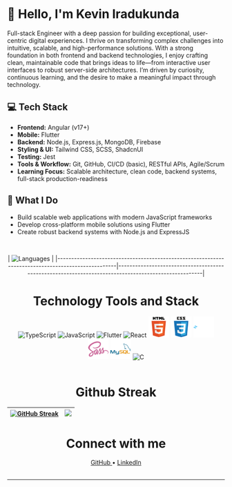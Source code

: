 # 👋 Hello, I'm Kevin Iradukunda

Full-stack Engineer with a deep passion for building exceptional, user-centric digital experiences. I thrive on transforming complex challenges into intuitive, scalable, and high-performance solutions. With a strong foundation in both frontend and backend technologies, I enjoy crafting clean, maintainable code that brings ideas to life—from interactive user interfaces to robust server-side architectures. I’m driven by curiosity, continuous learning, and the desire to make a meaningful impact through technology.

## 💻 Tech Stack

- **Frontend:** Angular (v17+)  
- **Mobile:** Flutter 
- **Backend:** Node.js, Express.js, MongoDB, Firebase  
- **Styling & UI:** Tailwind CSS, SCSS, ShadcnUI  
- **Testing:** Jest 
- **Tools & Workflow:** Git, GitHub, CI/CD (basic), RESTful APIs, Agile/Scrum  
- **Learning Focus:** Scalable architecture, clean code, backend systems, full-stack production-readiness

## 🚀 What I Do
- Build scalable web applications with modern JavaScript frameworks
- Develop cross-platform mobile solutions using Flutter
- Create robust backend systems with Node.js and ExpressJS
<br />

<div align="center">
     
<!--  ![Languages](https://github-readme-stats.vercel.app/api/top-langs/?username=monacodelisa&theme=chartreuse-dark&langs_count=10&layout=compact) -->
| <img src="https://github-readme-stats.vercel.app/api/top-langs/?username=iradukunda12&hide=css&theme=chartreuse-dark&langs_count=10&layout=compact" alt="Languages" width="370"/> |
|---------------------------------------------------------------------------------------------------|-----------------------------------------------------------------------------------------------------|

</div>    

<h1 align="center">Technology Tools and Stack</h1>

<div align="center">
<img src="https://upload.wikimedia.org/wikipedia/commons/thumb/4/4c/Typescript_logo_2020.svg/1200px-Typescript_logo_2020.svg.png" width="48" height="48" alt="TypeScript" />
<img src="https://upload.wikimedia.org/wikipedia/commons/thumb/9/99/Unofficial_JavaScript_logo_2.svg/1024px-Unofficial_JavaScript_logo_2.svg.png" width="48" height="48" alt="JavaScript" />
<img src="https://storage.googleapis.com/cms-storage-bucket/0dbfcc7a59cd1cf16282.png" width="48" height="48" alt="Flutter" />
<img src="https://brandlogos.net/wp-content/uploads/2020/09/react-logo.png" width="48" height="48" alt="React" />
<img src="https://github.com/devicons/devicon/blob/master/icons/html5/html5-original-wordmark.svg" width="48" height="48" alt="HTML5" />
<img src="https://github.com/devicons/devicon/blob/master/icons/css3/css3-original-wordmark.svg" width="48" height="48" alt="css3" />
<img src="https://github.com/devicons/devicon/blob/master/icons/tailwindcss/tailwindcss-original-wordmark.svg" width="48" height="48" alt="tailwind" />
<img src="https://github.com/devicons/devicon/blob/master/icons/sass/sass-original.svg" width="48" height="48" alt="scss" />
<img src="https://github.com/devicons/devicon/blob/master/icons/mysql/mysql-original-wordmark.svg" width="48" height="48" alt="MySQL" />
<img src="https://img.icons8.com/color/452/c-programming.png" width="48" height="48" alt="C" />
</div>

<br />
     
<h1 align="center">Github Streak</h1>

<div align="center">
     
| [![GitHub Streak](https://github-readme-streak-stats.herokuapp.com?user=Eric-Obeng&hide_border=true)](https://git.io/streak-stats) | <img src="https://github-readme-stats.vercel.app/api?username=Eric-Obeng&show_icons=true&theme=darcula"/> |
|---------------------------------------------------------------------------------------------------|-----------------------------------------------------------------------------------------------------|
     
</div>

<h1 align="center">Connect with me</h1>
<div align="center">
     <a href="https://github.com/iradukunda12">GitHub <a/> • <a href="https://www.linkedin.com/in/eric-obeng-66a839179">LinkedIn</a> 
<div>
    
<br />

---

     
<!---
IRADUKUNDA Kevin is a ✨ special ✨ repository because its `README.md` (this file) appears on your GitHub profile.
You can click the Preview link to take a look at your changes.
--->
